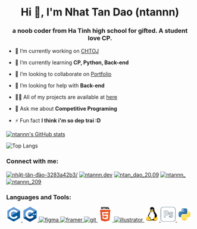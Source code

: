 <h1 align="center">Hi 👋, I'm Nhat Tan Dao (ntannn)</h1>
<h3 align="center">a noob coder from Ha Tinh high school for gifted. A student love CP.</h3>

- 🔭 I’m currently working on [CHTOJ](https://github.com/CHT-OJ/oj)

- 🌱 I’m currently learning **CP, Python, Back-end**

- 👯 I’m looking to collaborate on [Portfolio](https://github.com/ntanthedev/Portfolio)

- 🤝 I’m looking for help with **Back-end**

- 👨‍💻 All of my projects are available at [here](https://github.com/ntanthedev?tab=repositories)

- 💬 Ask me about **Competitive Programing**

- ⚡ Fun fact **I think i'm so dep trai :D**

[![ntannn's GitHub stats](https://github-readme-stats.vercel.app/api?username=ntanthedev)](https://github.com/ntanthedev/github-readme-stats)

![Top Langs](https://github-readme-stats.vercel.app/api/top-langs/?username=ntanthedev&layout=compact\&theme=radical)

<h3 align="left">Connect with me:</h3>
<p align="left">
<a href="https://linkedin.com/in/nhật-tân-đào-3283a42b3/" target="blank"><img align="center" src="https://raw.githubusercontent.com/rahuldkjain/github-profile-readme-generator/master/src/images/icons/Social/linked-in-alt.svg" alt="nhật-tân-đào-3283a42b3/" height="30" width="40" /></a>
<a href="https://fb.com/ntannn.dev" target="blank"><img align="center" src="https://raw.githubusercontent.com/rahuldkjain/github-profile-readme-generator/master/src/images/icons/Social/facebook.svg" alt="ntannn.dev" height="30" width="40" /></a>
<a href="https://instagram.com/ntan_dao_20.09" target="blank"><img align="center" src="https://raw.githubusercontent.com/rahuldkjain/github-profile-readme-generator/master/src/images/icons/Social/instagram.svg" alt="ntan_dao_20.09" height="30" width="40" /></a>
<a href="https://codeforces.com/profile/ntannn_" target="blank"><img align="center" src="https://raw.githubusercontent.com/rahuldkjain/github-profile-readme-generator/master/src/images/icons/Social/codeforces.svg" alt="ntannn_" height="30" width="40" /></a>
<a href="https://discord.gg/ntannn_209" target="blank"><img align="center" src="https://raw.githubusercontent.com/rahuldkjain/github-profile-readme-generator/master/src/images/icons/Social/discord.svg" alt="ntannn_209" height="30" width="40" /></a>
</p>

<h3 align="left">Languages and Tools:</h3>
<p align="left"> <a href="https://www.cprogramming.com/" target="_blank" rel="noreferrer"> <img src="https://raw.githubusercontent.com/devicons/devicon/master/icons/c/c-original.svg" alt="c" width="40" height="40"/> </a> <a href="https://www.w3schools.com/cpp/" target="_blank" rel="noreferrer"> <img src="https://raw.githubusercontent.com/devicons/devicon/master/icons/cplusplus/cplusplus-original.svg" alt="cplusplus" width="40" height="40"/> </a> <a href="https://www.figma.com/" target="_blank" rel="noreferrer"> <img src="https://www.vectorlogo.zone/logos/figma/figma-icon.svg" alt="figma" width="40" height="40"/> </a> <a href="https://www.framer.com/" target="_blank" rel="noreferrer"> <img src="https://www.vectorlogo.zone/logos/framer/framer-icon.svg" alt="framer" width="40" height="40"/> </a> <a href="https://git-scm.com/" target="_blank" rel="noreferrer"> <img src="https://www.vectorlogo.zone/logos/git-scm/git-scm-icon.svg" alt="git" width="40" height="40"/> </a> <a href="https://www.w3.org/html/" target="_blank" rel="noreferrer"> <img src="https://raw.githubusercontent.com/devicons/devicon/master/icons/html5/html5-original-wordmark.svg" alt="html5" width="40" height="40"/> </a> <a href="https://www.adobe.com/in/products/illustrator.html" target="_blank" rel="noreferrer"> <img src="https://www.vectorlogo.zone/logos/adobe_illustrator/adobe_illustrator-icon.svg" alt="illustrator" width="40" height="40"/> </a> <a href="https://www.linux.org/" target="_blank" rel="noreferrer"> <img src="https://raw.githubusercontent.com/devicons/devicon/master/icons/linux/linux-original.svg" alt="linux" width="40" height="40"/> </a> <a href="https://www.photoshop.com/en" target="_blank" rel="noreferrer"> <img src="https://raw.githubusercontent.com/devicons/devicon/master/icons/photoshop/photoshop-line.svg" alt="photoshop" width="40" height="40"/> </a> <a href="https://www.python.org" target="_blank" rel="noreferrer"> <img src="https://raw.githubusercontent.com/devicons/devicon/master/icons/python/python-original.svg" alt="python" width="40" height="40"/> </a> </p>
